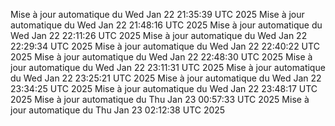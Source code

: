 Mise à jour automatique du Wed Jan 22 21:35:39 UTC 2025
Mise à jour automatique du Wed Jan 22 21:48:16 UTC 2025
Mise à jour automatique du Wed Jan 22 22:11:26 UTC 2025
Mise à jour automatique du Wed Jan 22 22:29:34 UTC 2025
Mise à jour automatique du Wed Jan 22 22:40:22 UTC 2025
Mise à jour automatique du Wed Jan 22 22:48:30 UTC 2025
Mise à jour automatique du Wed Jan 22 23:11:31 UTC 2025
Mise à jour automatique du Wed Jan 22 23:25:21 UTC 2025
Mise à jour automatique du Wed Jan 22 23:34:25 UTC 2025
Mise à jour automatique du Wed Jan 22 23:48:17 UTC 2025
Mise à jour automatique du Thu Jan 23 00:57:33 UTC 2025
Mise à jour automatique du Thu Jan 23 02:12:38 UTC 2025
